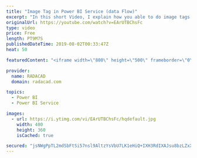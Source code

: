 ```yaml
---
title: "Image Tag in Power BI Service (data Flow)"
excerpt: "In this short Video, I explain how you able to do image tags and description in the picture in Power BI Service using AI Insight and then see the result in Power BI Desktop  let   Source = Table.FromRows({   { Web.Contents(\"image address 1\") },   {Web.Contents(\"image address 2\") },   {Web.Contents(\"image"
originalUrl: https://youtube.com/watch?v=EArUTBChsFc
type: video
price: Free
length: PT9M7S
publishedDateTime: 2019-08-02T00:33:47Z
heat: 50

featuredContent: "<iframe width=\"800\" height=\"500\" frameborder=\"0\" src=\"https://www.youtube.com/embed/EArUTBChsFc\" allow=\"accelerometer; autoplay; encrypted-media; gyroscope; picture-in-picture\" allowfullscreen></iframe>"

provider:
  name: RADACAD
  domain: radacad.com

topics:
  - Power BI
  - Power BI Service

images:
  - url: https://i.ytimg.com/vi/EArUTBChsFc/hqdefault.jpg
    width: 480
    height: 360
    isCached: true

secured: "jsNWgPpTL2mdSbFtSi57nsl9AltzYsVbU7LK1eHiQ+IXH3RdIXAJsu8bzLZxXU8sLhJgffCp2dtXvNAVEQ0/cc8CsTeI5NjPECD4KUz7q1bNtdpA3EUtgyvrW/A8rPot0VKuiYshIn6G1gpA48ZsrmiLRTlbQ299tgLC3GYEADE9dKlzllJBN4ChWBPrOdlY25QiEU3QUOIKbR+vlVK0CgWBClm3y6p/gbncMKs319RMNnOvp/c4HcOqOoheT8n5rIfAFyZM7R7JuhhFg006vjywMq8bnML9BtP1+CzuH5Er5CvAw7VHMt8PFzn9s5eY6C214IoDQ9Fqnxl8WHRcQbgU4VVn5ESNtQE3eCYSwVxHJXK/SDtuGvEGhD+DDbPyrHgc6ayHfcqWeT+Olx8ztep+DOjDxph7RVirYAdHl3U=;5/Xu1HmnqoS+z9GHEAlORQ=="
---
```


